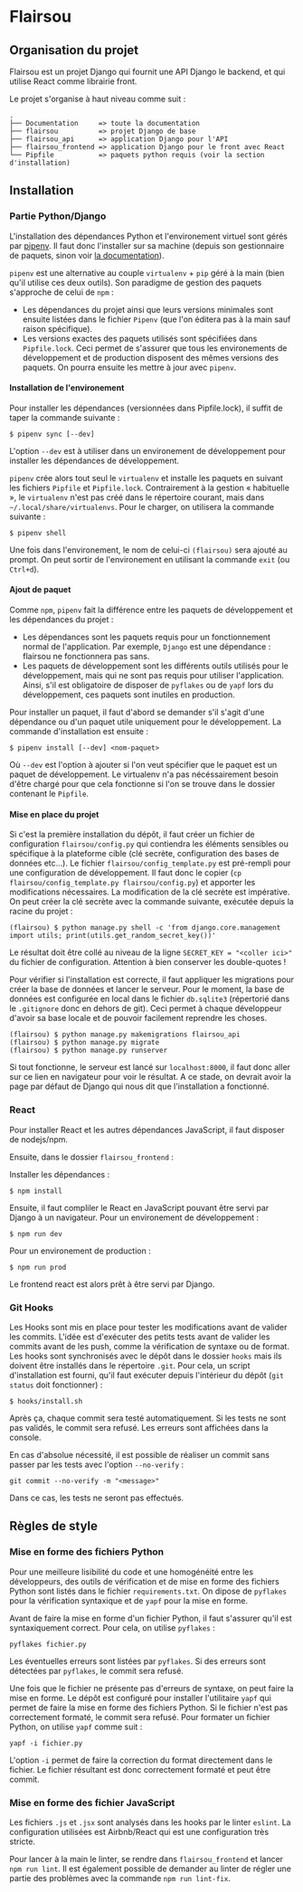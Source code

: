 # Flairsou

## Organisation du projet

Flairsou est un projet Django qui fournit une API Django le backend, et qui utilise React comme librairie front.

Le projet s'organise à haut niveau comme suit :

```
.
├── Documentation     => toute la documentation
├── flairsou          => projet Django de base
├── flairsou_api      => application Django pour l'API
├── flairsou_frontend => application Django pour le front avec React
└── Pipfile           => paquets python requis (voir la section d'installation)
```

## Installation

### Partie Python/Django

L'installation des dépendances Python et l'environement virtuel sont gérés par [pipenv](https://pypi.org/project/pipenv/).
Il faut donc l'installer sur sa machine (depuis son gestionnaire de paquets, sinon voir [la documentation](https://pipenv.pypa.io/en/latest/#install-pipenv-today)).

`pipenv` est une alternative au couple `virtualenv` + `pip` géré à la main (bien qu'il utilise ces deux outils).
Son paradigme de gestion des paquets s'approche de celui de `npm` :

- Les dépendances du projet ainsi que leurs versions minimales sont ensuite listées dans le fichier `Pipenv` (que l'on éditera pas à la main sauf raison spécifique).
- Les versions exactes des paquets utilisés sont spécifiées dans `Pipfile.lock`. Ceci permet de s'assurer que tous les environements de développement et de production disposent des mêmes versions des paquets. On pourra ensuite les mettre à jour avec `pipenv`.

#### Installation de l'environement

Pour installer les dépendances (versionnées dans Pipfile.lock), il suffit de taper la commande suivante :

```
$ pipenv sync [--dev]
```

L'option `--dev` est à utiliser dans un environement de développement pour installer les dépendances de développement.

`pipenv` crée alors tout seul le `virtualenv` et installe les paquets en suivant les fichiers `Pipfile` et `Pipfile.lock`.
Contrairement à la gestion « habituelle », le `virtualenv` n'est pas créé dans le répertoire courant, mais dans `~/.local/share/virtualenvs`.
Pour le charger, on utilisera la commande suivante :

```
$ pipenv shell
```

Une fois dans l'environement, le nom de celui-ci `(flairsou)` sera ajouté au prompt.
On peut sortir de l'environement en utilisant la commande `exit` (ou `Ctrl+d`).

#### Ajout de paquet

Comme `npm`, `pipenv` fait la différence entre les paquets de développement et les dépendances du projet :

- Les dépendances sont les paquets requis pour un fonctionnement normal de l'application. Par exemple, `Django` est une dépendance : flairsou ne fonctionnera pas sans.
- Les paquets de développement sont les différents outils utilisés pour le développement, mais qui ne sont pas requis pour utiliser l'application. Ainsi, s'il est obligatoire de disposer de `pyflakes` ou de `yapf` lors du développement, ces paquets sont inutiles en production.

Pour installer un paquet, il faut d'abord se demander s'il s'agit d'une dépendance ou d'un paquet utile uniquement pour le développement. La commande d'installation est ensuite :

```
$ pipenv install [--dev] <nom-paquet>
```

Où `--dev` est l'option à ajouter si l'on veut spécifier que le paquet est un paquet de développement. Le virtualenv n'a pas nécéssairement besoin d'être chargé pour que cela fonctionne si l'on se trouve dans le dossier contenant le `Pipfile`.

#### Mise en place du projet

Si c'est la première installation du dépôt, il faut créer un fichier de configuration `flairsou/config.py` qui contiendra les éléments sensibles ou spécifique à la plateforme cible (clé secrète, configuration des bases de données etc...).
Le fichier `flairsou/config_template.py` est pré-rempli pour une configuration de développement.
Il faut donc le copier (`cp flairsou/config_template.py flairsou/config.py`) et apporter les modifications nécessaires.
La modification de la clé secrète est impérative.
On peut créer la clé secrète avec la commande suivante, exécutée depuis la racine du projet :

```
(flairsou) $ python manage.py shell -c 'from django.core.management import utils; print(utils.get_random_secret_key())'
```
Le résultat doit être collé au niveau de la ligne `SECRET_KEY = "<coller ici>"` du fichier de configuration.
Attention à bien conserver les double-quotes !

Pour vérifier si l'installation est correcte, il faut appliquer les migrations pour créer la base de données et lancer le serveur.
Pour le moment, la base de données est configurée en local dans le fichier `db.sqlite3` (répertorié dans le `.gitignore` donc en dehors de git).
Ceci permet à chaque développeur d'avoir sa base locale et de pouvoir facilement reprendre les choses.

```
(flairsou) $ python manage.py makemigrations flairsou_api
(flairsou) $ python manage.py migrate
(flairsou) $ python manage.py runserver
```

Si tout fonctionne, le serveur est lancé sur `localhost:8000`, il faut donc aller sur ce lien en navigateur pour voir le résultat.
A ce stade, on devrait avoir la page par défaut de Django qui nous dit que l'installation a fonctionné.

### React

Pour installer React et les autres dépendances JavaScript, il faut disposer de nodejs/npm.

Ensuite, dans le dossier `flairsou_frontend` :

Installer les dépendances :

```
$ npm install
```

Ensuite, il faut compliler le React en JavaScript pouvant être servi par Django à un navigateur.
Pour un environement de développement :

```
$ npm run dev
```

Pour un environement de production :

```
$ npm run prod
```

Le frontend react est alors prêt à être servi par Django.

### Git Hooks

Les Hooks sont mis en place pour tester les modifications avant de valider les commits.
L'idée est d'exécuter des petits tests avant de valider les commits avant de les push, comme la vérification de syntaxe ou de format.
Les hooks sont synchronisés avec le dépôt dans le dossier `hooks` mais ils doivent être installés dans le répertoire `.git`.
Pour cela, un script d'installation est fourni, qu'il faut exécuter depuis l'intérieur du dépôt (`git status` doit fonctionner) :

```
$ hooks/install.sh
```

Après ça, chaque commit sera testé automatiquement.
Si les tests ne sont pas validés, le commit sera refusé.
Les erreurs sont affichées dans la console.

En cas d'absolue nécessité, il est possible de réaliser un commit sans passer par les tests avec l'option `--no-verify` :

```
git commit --no-verify -m "<message>"
```

Dans ce cas, les tests ne seront pas effectués.

## Règles de style

### Mise en forme des fichiers Python

Pour une meilleure lisibilité du code et une homogénéité entre les développeurs, des outils de vérification et de mise en forme des fichiers Python sont listés dans le fichier `requirements.txt`.
On dipose de `pyflakes` pour la vérification syntaxique et de `yapf` pour la mise en forme.

Avant de faire la mise en forme d'un fichier Python, il faut s'assurer qu'il est syntaxiquement correct.
Pour cela, on utilise `pyflakes` :

```
pyflakes fichier.py
```

Les éventuelles erreurs sont listées par `pyflakes`.
Si des erreurs sont détectées par `pyflakes`, le commit sera refusé.

Une fois que le fichier ne présente pas d'erreurs de syntaxe, on peut faire la mise en forme.
Le dépôt est configuré pour installer l'utilitaire `yapf` qui permet de faire la mise en forme des fichiers Python.
Si le fichier n'est pas correctement formaté, le commit sera refusé.
Pour formater un fichier Python, on utilise `yapf` comme suit :

```
yapf -i fichier.py
```

L'option `-i` permet de faire la correction du format directement dans le fichier.
Le fichier résultant est donc correctement formaté et peut être commit.

### Mise en forme des fichier JavaScript

Les fichiers `.js` et `.jsx` sont analysés dans les hooks par le linter `eslint`.
La configuration utilisées est Airbnb/React qui est une configuration très stricte.

Pour lancer à la main le linter, se rendre dans `flairsou_frontend` et lancer `npm run lint`.
Il est également possible de demander au linter de régler une partie des problèmes avec la commande `npm run lint-fix`.
